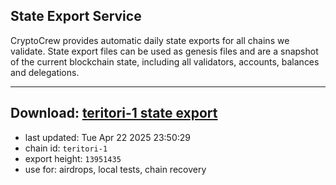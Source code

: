 ## State Export Service
CryptoCrew provides automatic daily state exports for all chains we validate. State export files can be used as genesis files and are a snapshot of the current blockchain state, including all validators, accounts, balances and delegations.

---
**Download: [teritori-1 state export](https://dl-eu2.ccvalidators.com/SERVICE/teritori/teritori-1_export_13951435.json)**
---

- last updated: Tue Apr 22 2025 23:50:29
- chain id: `teritori-1`
- export height: `13951435`
- use for: airdrops, local tests, chain recovery
